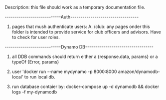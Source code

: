 Description: this file should work as a temporary documentation file. 

----------------------------Auth----------------------------------
1. pages that mush authenticate users: 
    A. /club:  any pages onder this folder is intended to provide service for club officers and advisors. Have to check for user roles. 

----------------------------Dynamo DB----------------------------------
1. all DDB commands should return either a  {response.data, params} or a typeOf {Error, params}

2. user 'docker run --name mydynamo -p 8000:8000 amazon/dynamodb-local' to run local db.

3. run database contaier by:  docker-compose up -d dynamodb && docker logs -f my-dynamodb